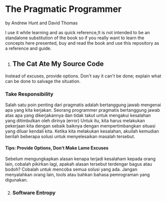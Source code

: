 # The Pragmatic Programmer
by Andrew Hunt and David Thomas

I use it while learning and as quick reference,It is not intended to be an standalone substitution of the book so if you really want to learn the concepts here presented, buy and read the book and use this repository as a reference and guide.

1. ## The Cat Ate My Source Code
Instead of excuses, provide options. Don't say it can't be done; explain what can be done to salvage the situation.

### Take Responsibility
Salah satu poin penting dari pragmatis adalah bertanggung jawab mengenai apa yang kita kerjakan. Seorang programmer pragmatis bertanggung jawab atas apa yang dikerjakannya dan tidak takut untuk mengakui kesalahan yang ditimbulkan oleh dirinya (error)
Untuk itu, kita harus melakukan pekerjaan kita dengan sebaik baiknya dengan mempertimbangkan situasi yang diluar kendali kita.
Ketika kita melakukan kesalahan, akuilah kemudian berilah beberapa solusi untuk menyelesaikan masalah tersebut.

#### Tips: Provide Options, Don't Make Lame Excuses
Sebelum mengungkapkan alasan kenapa terjadi kesalaham kepada orang lain, cobalah pikirkan lagi, apakah alasan tersebut terdengar bagus atau bodoh?
Cobalah untuk mencoba semua solusi yang ada. Jangan menyalahkan orang lain, tools atau bahkan bahasa pemrograman yang digunakan.

2. ### Software Entropy